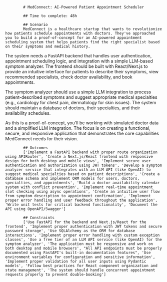 
            # MedConnect: AI-Powered Patient Appointment Scheduler

            ## Time to complete: 48h

            ## Scenario
            MedConnect is a healthcare startup that wants to revolutionize how patients schedule appointments with doctors. They've approached you to build a proof-of-concept for an AI-powered appointment scheduling system that helps patients find the right specialist based on their symptoms and medical history.

The system needs a FastAPI backend that handles user authentication, appointment scheduling logic, and integration with a simple LLM-based symptom analyzer. The frontend should be built with React/Next.js to provide an intuitive interface for patients to describe their symptoms, view recommended specialists, check doctor availability, and book appointments.

The symptom analyzer should use a simple LLM integration to process patient-described symptoms and suggest appropriate medical specialties (e.g., cardiology for chest pain, dermatology for skin issues). The system should maintain a database of doctors, their specialties, and their availability schedules.

As this is a proof-of-concept, you'll be working with simulated doctor data and a simplified LLM integration. The focus is on creating a functional, secure, and responsive application that demonstrates the core capabilities MedConnect needs for their vision.

            ## Outcomes
            ['Implement a FastAPI backend with proper route organization using APIRouter', 'Create a Next.js/React frontend with responsive design for both desktop and mobile views', 'Implement secure user authentication and authorization using JWT tokens', 'Develop a symptom analyzer service that integrates with an LLM API (like OpenAI) to suggest medical specialties based on patient descriptions', 'Create a database schema and implement ORM models for users, doctors, specialties, and appointments', 'Build a doctor availability calendar system with conflict prevention', 'Implement real-time appointment slot checking using async operations', 'Create an intuitive user flow from symptom description to appointment confirmation', 'Implement proper error handling and user feedback throughout the application', 'Write unit tests for critical backend functionality', 'Document the API using OpenAPI/Swagger']

            ## Constraints
            ['Use FastAPI for the backend and Next.js/React for the frontend', 'Implement proper authentication with JWT tokens and secure password storage', 'Use SQLAlchemy as the ORM for database interactions', 'Implement proper error handling with custom exception classes', 'Use a free tier of an LLM API service (like OpenAI) for the symptom analyzer', 'The application must be responsive and work on both desktop and mobile browsers', "All API endpoints must be properly documented using FastAPI's built-in documentation features", 'Use environment variables for configuration and sensitive information', 'Implement proper validation for all user inputs using Pydantic models', 'Follow best practices for React component organization and state management', 'The system should handle concurrent appointment requests properly to prevent double-booking']
            